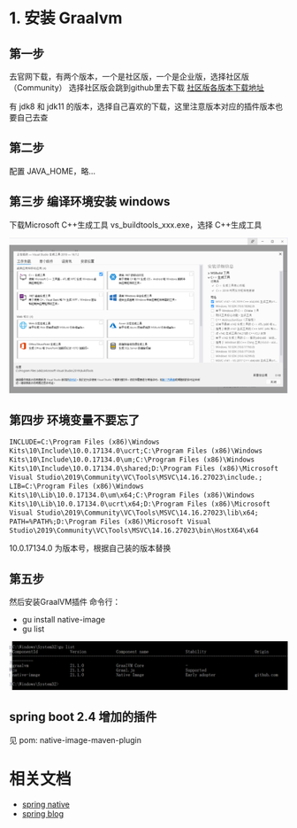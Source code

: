 # 1. 安装 Graalvm #
## 第一步 ##
去官网下载，有两个版本，一个是社区版，一个是企业版，选择社区版（Community）
选择社区版会跳到github里去下载 [社区版各版本下载地址](https://github.com/graalvm/graalvm-ce-builds/tags)

有 jdk8 和 jdk11 的版本，选择自己喜欢的下载，这里注意版本对应的插件版本也要自己去查


## 第二步 ##
配置 JAVA_HOME，略...

## 第三步 编译环境安装 windows ##

下载Microsoft C++生成工具 vs_buildtools_xxx.exe，选择 C++生成工具

![安装 MSVC](./vs_tools_setup.png)

## 第四步 环境变量不要忘了 ##
```text
INCLUDE=C:\Program Files (x86)\Windows Kits\10\Include\10.0.17134.0\ucrt;C:\Program Files (x86)\Windows Kits\10\Include\10.0.17134.0\um;C:\Program Files (x86)\Windows Kits\10\Include\10.0.17134.0\shared;D:\Program Files (x86)\Microsoft Visual Studio\2019\Community\VC\Tools\MSVC\14.16.27023\include.;
LIB=C:\Program Files (x86)\Windows Kits\10\Lib\10.0.17134.0\um\x64;C:\Program Files (x86)\Windows Kits\10\Lib\10.0.17134.0\ucrt\x64;D:\Program Files (x86)\Microsoft Visual Studio\2019\Community\VC\Tools\MSVC\14.16.27023\lib\x64;
PATH=%PATH%;D:\Program Files (x86)\Microsoft Visual Studio\2019\Community\VC\Tools\MSVC\14.16.27023\bin\HostX64\x64
```
10.0.17134.0 为版本号，根据自己装的版本替换


## 第五步 ##
然后安装GraalVM插件
命令行：
* gu install native-image
* gu list

![gu list](./gu_list.png)


## spring boot 2.4 增加的插件 ##
见 pom: native-image-maven-plugin





# 相关文档 #

* [spring native](https://docs.spring.io/spring-native/docs/current/reference/htmlsingle/#getting-started-native-image)
* [spring blog](https://spring.io/blog/2020/06/16/spring-tips-spring-and-graalvm-pt-2)